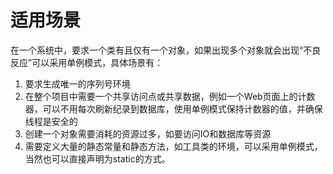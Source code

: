 # 适用场景 #
在一个系统中，要求一个类有且仅有一个对象，如果出现多个对象就会出现“不良反应”可以采用单例模式，具体场景有：

1. 要求生成唯一的序列号环境
2. 在整个项目中需要一个共享访问点或共享数据，例如一个Web页面上的计数器，可以不用每次刷新纪录到数据库，使用单例模式保持计数器的值，并确保线程是安全的
3. 创建一个对象需要消耗的资源过多，如要访问IO和数据库等资源
4. 需要定义大量的静态常量和静态方法，如工具类的环境，可以采用单例模式，当然也可以直接声明为static的方式。